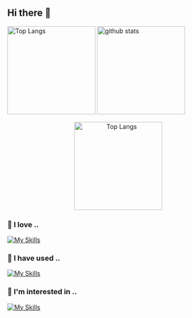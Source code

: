 ## Hi there 👋

<p align="left">
  <img alt="Top Langs" height="200px" src="https://github-readme-stats.vercel.app/api/top-langs/?username=chronoll&layout=donut&bg_color=30,e96443,904e95&title_color=ff&text_color=fff" />
  <img alt="github stats" height="200px" src="https://github-readme-stats.vercel.app/api?username=chronoll&bg_color=30,e96443,904e95&title_color=fff&text_color=fff&show_icons=true" />
</p>

<p align="center">
  <img alt="Top Langs" height="200px" src="https://github-profile-trophy.vercel.app/?username=chronoll&row=1&theme=dracula)](https://github.com/ryo-ma/github-profile-trophy" />
</p>

### 🤍 I love ..  
[![My Skills](https://skillicons.dev/icons?i=cpp,php,laravel,py)](https://skillicons.dev)

### 🌱 I have used ..  

[![My Skills](https://skillicons.dev/icons?i=arduino,atom,aws,bash,c,css,docker,eclipse,emacs,fastapi,git,github,go,heroku,html,java,js,linux,mysql,nodejs,postgres,powershell,processing,react,sqlite,tailwind,ts,vim,visualstudio,vite,vscode)](https://skillicons.dev)

### 👀 I'm interested in ..  

[![My Skills](https://skillicons.dev/icons?i=nextjs)](https://skillicons.dev)  


<!--
**chronoll/chronoll** is a ✨ _special_ ✨ repository because its `README.md` (this file) appears on your GitHub profile.

Here are some ideas to get you started:

- 🔭 I’m currently working on ...
- 🌱 I’m currently learning ...
- 👯 I’m looking to collaborate on ...
- 🤔 I’m looking for help with ...
- 💬 Ask me about ...
- 📫 How to reach me: ...
- 😄 Pronouns: ...
- ⚡ Fun fact: ...
-->

